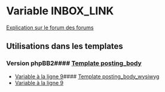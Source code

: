 # Variable INBOX_LINK
[Explication sur le forum des forums](http://forum.forumactif.com/t294113-listing-des-variables#INBOX_LINK)
## Utilisations dans les templates
### Version phpBB2#### [Template posting_body](subsilver/posting_body.md)
* [Variable à la ligne 9](../subsilver/posting_body.tpl#L9)#### [Template posting_body_wysiwyg](subsilver/posting_body_wysiwyg.md)
* [Variable à la ligne 9](../subsilver/posting_body_wysiwyg.tpl#L9)